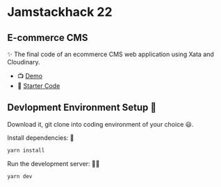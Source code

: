 # Jamstackhack 22

## E-commerce CMS

✨ The final code of an ecommerce CMS web application using Xata and Cloudinary.

- 📺 [Demo](https://jamstackhack-22.netlify.app)
- 🔦 [Starter Code](https://github.com/giridhar7632/ecommerce-cms-starter)
<!-- - 📝 [Link to Article]() -->

## Devlopment Environment Setup 🚀

Download it, git clone into coding environment of your choice 😃.

Install dependencies: 🔽

```bash
yarn install
```

Run the development server: 👨‍💻

```bash
yarn dev
```
